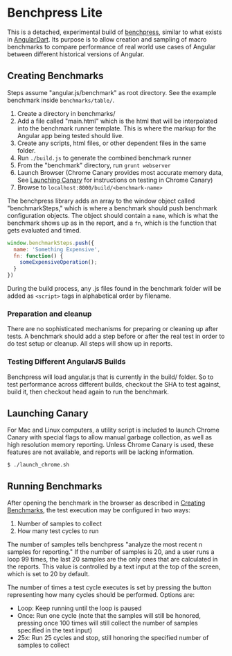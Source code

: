 
# Benchpress Lite

This is a detached, experimental build of
[benchpress](https://github.com/angular/benchpress), similar to what exists in
[AngularDart](https://github.com/angular/angular.dart). Its purpose is to allow creation and
sampling of macro benchmarks to compare performance of real world use cases of Angular
between different historical versions of Angular.

## Creating Benchmarks

Steps assume "angular.js/benchmark" as root directory.
See the example benchmark inside `benchmarks/table/`.

 1. Create a directory in benchmarks/<benchmark-name>
 1. Add a file called "main.html" which is the html that will be interpolated into the benchmark
   runner template. This is where the markup for the Angular app being tested should live.
 1. Create any scripts, html files, or other dependent files in the same folder.
 1. Run `./build.js` to generate the combined benchmark runner
 1. From the "benchmark" directory, run `grunt webserver`
 1. Launch Browser (Chrome Canary provides most accurate memory data, See
    [Launching Canary](#launching-canary) for instructions on testing in Chrome
    Canary)
 1. Browse to `localhost:8000/build/<benchmark-name>`

The benchpress library adds an array to the window object called "benchmarkSteps," which is where
a benchmark should push benchmark configuration objects. The object should contain a `name`, which
is what the benchmark shows up as in the report, and a `fn`, which is the function that gets
evaluated and timed.

```javascript
window.benchmarkSteps.push({
  name: 'Something Expensive',
  fn: function() {
    someExpensiveOperation();
  }
})
```

During the build process, any .js files found in the benchmark folder will be added as `<script>`
tags in alphabetical order by filename.

### Preparation and cleanup

There are no sophisticated mechanisms for preparing or cleaning up after tests. A benchmark should
add a step before or after the real test in order to do test setup or cleanup. All steps will show
up in reports.

### Testing Different AngularJS Builds

Benchpress will load angular.js that is currently in the build/ folder. So to test performance
across different builds, checkout the SHA to test against, build it, then checkout head again to run
the benchmark.

## Launching Canary

For Mac and Linux computers, a utility script is included to launch Chrome Canary with special
flags to allow manual garbage collection, as well as high resolution memory reporting. Unless
Chrome Canary is used, these features are not available, and reports will be lacking information.

```
$ ./launch_chrome.sh
```

## Running Benchmarks

After opening the benchmark in the browser as described in
[Creating Benchmarks](#creating-benchmarks), the test execution may be configured in two ways:

 1. Number of samples to collect
 1. How many test cycles to run

The number of samples tells benchpress "analyze the most recent n samples for reporting." If the
number of samples is 20, and a user runs a loop 99 times, the last 20 samples are the only
ones that are calculated in the reports. This value is controlled by a text input at the top of the
screen, which is set to 20 by default.

The number of times a test cycle executes is set by pressing the button representing how many
cycles should be performed. Options are:

 * Loop: Keep running until the loop is paused
 * Once: Run one cycle (note that the samples will still be honored, pressing once 100 times will
   still collect the number of samples specified in the text input)
 * 25x: Run 25 cycles and stop, still honoring the specified number of samples to collect
